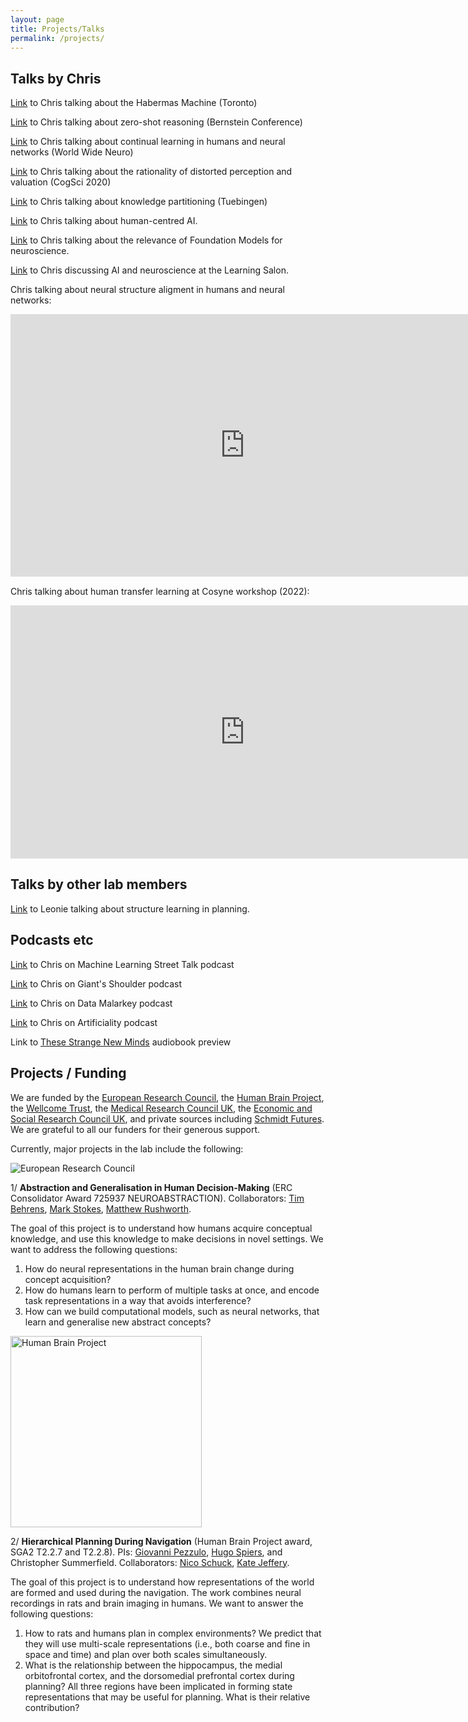 ```yaml
---
layout: page
title: Projects/Talks
permalink: /projects/
---
```



## Talks by Chris

[Link](https://www.youtube.com/watch?v=i__L-4d7EfE) to Chris talking about the Habermas Machine (Toronto)

[Link](https://mediacentral.ucl.ac.uk/Play/105753) to Chris talking about zero-shot reasoning (Bernstein Conference)

[Link](https://www.youtube.com/watch?v=qW25mQagNRk) to Chris talking about continual learning in humans and neural networks (World Wide Neuro)

[Link](https://drive.google.com/file/d/1snPJKI0obmy-or8jr7pehbYNC3MUZI8u/view) to Chris talking about the rationality of distorted perception and valuation (CogSci 2020)

[Link](https://www.youtube.com/watch?v=k-MEa1d0X4Q&ab_channel=MaxPlanckInstituteforBiologicalCybernetics) to Chris talking about knowledge partitioning (Tuebingen)

[Link](https://www.youtube.com/watch?v=WDMmr6l8pFs&t=1s) to Chris talking about human-centred AI.

[Link](https://www.youtube.com/watch?v=NOr-8LHfSWw) to Chris talking about the relevance of Foundation Models for neuroscience.

[Link](https://www.crowdcast.io/e/learningsalon/52) to Chris discussing AI and neuroscience at the Learning Salon.

Chris talking about neural structure aligment in humans and neural networks:

<iframe title="VideoPress Video Player" aria-label="VideoPress Video Player" width="748.8125" height="420.45621657754015" src="https://video.wordpress.com/embed/vPqQWCl0?cover=1&amp;preloadContent=metadata&amp;hd=0" frameborder="0" allowfullscreen="" data-resize-to-parent="true" allow="clipboard-write"></iframe><script src="https://v0.wordpress.com/js/next/videopress-iframe.js?m=1674852142"></script>

Chris talking about human transfer learning at Cosyne workshop (2022):

<iframe title="VideoPress Video Player" aria-label="VideoPress Video Player" width="748.8125" height="405.4399231283423" src="https://video.wordpress.com/embed/I6Ry1bEn?cover=1&amp;preloadContent=metadata&amp;useAverageColor=1&amp;hd=0" frameborder="0" allowfullscreen="" data-resize-to-parent="true" allow="clipboard-write"></iframe><script src="https://v0.wordpress.com/js/next/videopress-iframe.js?m=1674852142"></script>

## Talks by other lab members

[Link](https://youtu.be/dM-OCvTz0RA?t=9401) to Leonie talking about structure learning in planning.

## Podcasts etc

[Link](https://www.youtube.com/watch?v=35r0iSajXjA&ab_channel=MachineLearningStreetTalk) to Chris on Machine Learning Street Talk podcast

[Link](https://www.youtube.com/watch?v=xAAPCgoBXBE&ab_channel=Giant%27sShoulder) to Chris on Giant's Shoulder podcast

[Link](https://www.youtube.com/watch?v=j8tTXamupYI&ab_channel=DataMalarkey) to Chris on Data Malarkey podcast

[Link](https://www.youtube.com/watch?v=nWUkycmjeeo&ab_channel=Artificiality) to Chris on Artificiality podcast

Link to [These Strange New Minds](https://www.youtube.com/watch?v=wQEsek3E7PE&ab_channel=GooglePlayBooks) audiobook preview

## Projects / Funding

We are funded by the [European Research Council](https://erc.europa.eu), the [Human Brain Project](https://www.humanbrainproject.eu/en/), the [Wellcome Trust](https://wellcome.ac.uk/), the [Medical Research Council UK](https://mrc.ukri.org), the [Economic and Social Research Council UK](https://esrc.ukri.org), and private sources including [Schmidt Futures](https://www.risefortheworld.org/). We are grateful to all our funders for their generous support.

Currently, major projects in the lab include the following:

![European Research Council](https://humaninformationprocessing.files.wordpress.com/2019/09/erc.jpeg)

1/ **Abstraction and Generalisation in Human Decision-Making** (ERC Consolidator Award 725937 NEUROABSTRACTION). Collaborators: [Tim Behrens](https://www.ndcn.ox.ac.uk/team/timothy-behrens), [Mark Stokes](https://www.ohba.ox.ac.uk/team/mark-stokes), [Matthew Rushworth](https://www.psy.ox.ac.uk/team/matthew-rushworth).

The goal of this project is to understand how humans acquire conceptual knowledge, and use this knowledge to make decisions in novel settings. We want to address the following questions:

1. How do neural representations in the human brain change during concept acquisition?
2. How do humans learn to perform of multiple tasks at once, and encode task representations in a way that avoids interference?
3. How can we build computational models, such as neural networks, that learn and generalise new abstract concepts?


<img src="https://humaninformationprocessing.files.wordpress.com/2019/09/hbp.png" alt="Human Brain Project" width="306"/>

2/ **Hierarchical Planning During Navigation** (Human Brain Project award, SGA2 T2.2.7 and T2.2.8). PIs: [Giovanni Pezzulo](https://www.istc.cnr.it/en/people/giovanni-pezzulo), [Hugo Spiers](https://www.ucl.ac.uk/pals/people/hugo-spiers), and Christopher Summerfield. Collaborators: [Nico Schuck](https://www.mpib-berlin.mpg.de/en/staff/nicolas-schuck), [Kate Jeffery](https://www.ucl.ac.uk/pals/research/experimental-psychology/person/kate-jeffery/).

The goal of this project is to understand how representations of the world are formed and used during the navigation. The work combines neural recordings in rats and brain imaging in humans. We want to answer the following questions:

1. How to rats and humans plan in complex environments? We predict that they will use multi-scale representations (i.e., both coarse and fine in space and time) and plan over both scales simultaneously.
2. What is the relationship between the hippocampus, the medial orbitofrontal cortex, and the dorsomedial prefrontal cortex during planning? All three regions have been implicated in forming state representations that may be useful for planning. What is their relative contribution?

